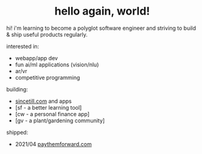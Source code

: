 <h1 align="center">hello again, world!</h1>

hi! i'm learning to become a polyglot software engineer and striving to build & ship useful products regularly.

interested in:

- webapp/app dev
- fun ai/ml applications (vision/nlu)
- ar/vr
- competitive programming

building:

- [sincetill.com](https://sincetill.com) and apps
- [sf - a better learning tool]
- [cw - a personal finance app]
- [gv - a plant/gardening community]

shipped:

- 2021/04 [paythemforward.com](https://paythemforward.com)
